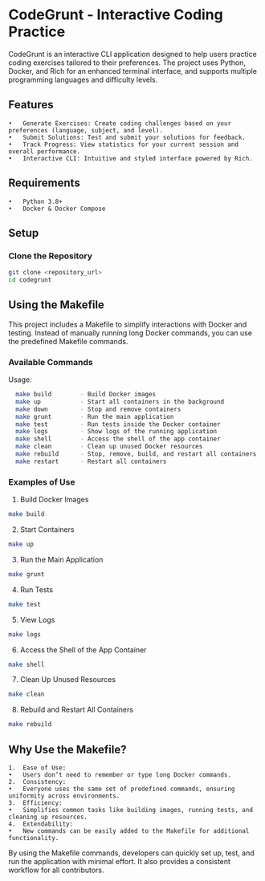 # CodeGrunt - Interactive Coding Practice

CodeGrunt is an interactive CLI application designed to help users practice coding exercises tailored to their preferences. The project uses Python, Docker, and Rich for an enhanced terminal interface, and supports multiple programming languages and difficulty levels.

## Features
	•	Generate Exercises: Create coding challenges based on your preferences (language, subject, and level).
	•	Submit Solutions: Test and submit your solutions for feedback.
	•	Track Progress: View statistics for your current session and overall performance.
	•	Interactive CLI: Intuitive and styled interface powered by Rich.

## Requirements
	•	Python 3.8+
	•	Docker & Docker Compose

## Setup

### Clone the Repository

```sh
git clone <repository_url>
cd codegrunt
```

## Using the Makefile

This project includes a Makefile to simplify interactions with Docker and testing. 
Instead of manually running long Docker commands, you can use the predefined Makefile commands.

### Available Commands

Usage:
```sh
  make build        - Build Docker images
  make up           - Start all containers in the background
  make down         - Stop and remove containers
  make grunt        - Run the main application
  make test         - Run tests inside the Docker container
  make logs         - Show logs of the running application
  make shell        - Access the shell of the app container
  make clean        - Clean up unused Docker resources
  make rebuild      - Stop, remove, build, and restart all containers
  make restart      - Restart all containers
```

### Examples of Use
	
1.	Build Docker Images
```sh
make build
```
2.	Start Containers
```sh
make up
```
3.	Run the Main Application

```sh
make grunt
```
4.	Run Tests

```sh
make test
```
5.	View Logs

```sh
make logs
```
6.	Access the Shell of the App Container

```sh
make shell
```
7.	Clean Up Unused Resources

```sh
make clean
```
8.	Rebuild and Restart All Containers

```sh
make rebuild
```

## Why Use the Makefile?
	1.	Ease of Use:
	•	Users don’t need to remember or type long Docker commands.
	2.	Consistency:
	•	Everyone uses the same set of predefined commands, ensuring uniformity across environments.
	3.	Efficiency:
	•	Simplifies common tasks like building images, running tests, and cleaning up resources.
	4.	Extendability:
	•	New commands can be easily added to the Makefile for additional functionality.

By using the Makefile commands, developers can quickly set up, test, and run the application with minimal effort. It also provides a consistent workflow for all contributors.

